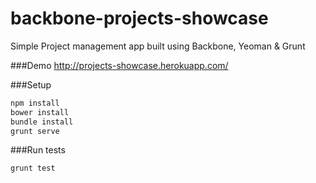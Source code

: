 # backbone-projects-showcase
Simple Project management app built using Backbone, Yeoman &amp; Grunt

###Demo
http://projects-showcase.herokuapp.com/

###Setup

```bash
npm install
bower install
bundle install
grunt serve
```

###Run tests
```bash
grunt test
```
